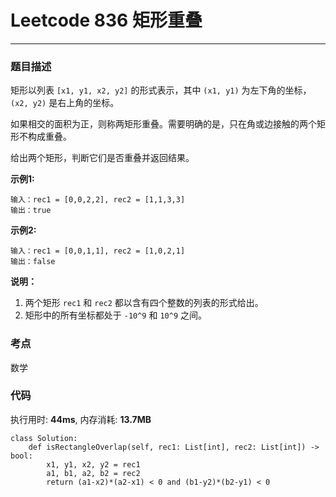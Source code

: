 # Leetcode 836 矩形重叠
***
### 题目描述

矩形以列表 `[x1, y1, x2, y2]` 的形式表示，其中 `(x1, y1)` 为左下角的坐标，`(x2, y2)` 是右上角的坐标。

如果相交的面积为正，则称两矩形重叠。需要明确的是，只在角或边接触的两个矩形不构成重叠。

给出两个矩形，判断它们是否重叠并返回结果。


**示例1:**

	输入：rec1 = [0,0,2,2], rec2 = [1,1,3,3]
	输出：true

    
**示例2:**

	输入：rec1 = [0,0,1,1], rec2 = [1,0,2,1]
	输出：false 


**说明：**

1. 两个矩形 `rec1` 和 `rec2` 都以含有四个整数的列表的形式给出。
2. 矩形中的所有坐标都处于 `-10^9` 和 `10^9` 之间。

### 考点

数学


### 代码
执行用时: **44ms**, 内存消耗: **13.7MB**

```
class Solution:
    def isRectangleOverlap(self, rec1: List[int], rec2: List[int]) -> bool:
        x1, y1, x2, y2 = rec1
        a1, b1, a2, b2 = rec2
        return (a1-x2)*(a2-x1) < 0 and (b1-y2)*(b2-y1) < 0
```

